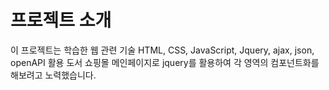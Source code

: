 # 프로젝트 소개

이 프로젝트는 학습한 웹 관련 기술 HTML, CSS, JavaScript, Jquery, ajax, json, openAPI 활용 도서 쇼핑몰 메인페이지로
jquery를 활용하여 각 영역의 컴포넌트화를 해보려고 노력했습니다.

